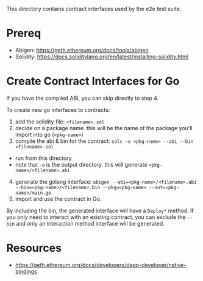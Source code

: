 This directory contains contract interfaces used by the e2e test suite.

# Prereq
* Abigen: https://geth.ethereum.org/docs/tools/abigen
* Solidity: https://docs.soliditylang.org/en/latest/installing-solidity.html

# Create Contract Interfaces for Go

If you have the compiled ABI, you can skip directly to step 4.

To create new go interfaces to contracts:
1. add the solidity file: `<filename>.sol`
2. decide on a package name. this will be the name of the package you'll import into go (`<pkg-name>`)
3. compile the abi & bin for the contract: `solc -o <pkg-name> --abi --bin <filename>.sol`
  * run from this directory
  * note that `-o` is the output directory. this will generate `<pkg-name>/<filename>.abi`
4. generate the golang interface:
  `abigen --abi=<pkg-name>/<filename>.abi --bin=<pkg-name>/<filename>.bin --pkg=<pkg-name> --out=<pkg-name>/main.go`
5. import and use the contract in Go.

By including the bin, the generated interface will have a `Deploy*` method. If you only need to interact with an existing contract, you can exclude the `--bin` and only an interaction method interface will be generated.

# Resources
* https://geth.ethereum.org/docs/developers/dapp-developer/native-bindings
